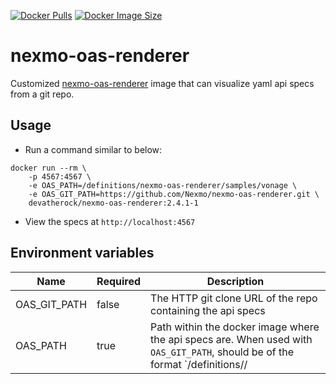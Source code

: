 [![Docker Pulls](https://img.shields.io/docker/pulls/devatherock/nexmo-oas-renderer.svg)](https://hub.docker.com/r/devatherock/nexmo-oas-renderer/)
[![Docker Image Size](https://img.shields.io/docker/image-size/devatherock/nexmo-oas-renderer.svg?sort=date)](https://hub.docker.com/r/devatherock/nexmo-oas-renderer/)
# nexmo-oas-renderer
Customized [nexmo-oas-renderer](https://github.com/Nexmo/nexmo-oas-renderer) image that can visualize yaml api specs from a git repo.

## Usage

- Run a command similar to below:

```
docker run --rm \
    -p 4567:4567 \
    -e OAS_PATH=/definitions/nexmo-oas-renderer/samples/vonage \
    -e OAS_GIT_PATH=https://github.com/Nexmo/nexmo-oas-renderer.git \
    devatherock/nexmo-oas-renderer:2.4.1-1
```

- View the specs at `http://localhost:4567`

## Environment variables

| Name                                  |   Required   |   Description                                                                     |
|---------------------------------------|--------------|-----------------------------------------------------------------------------------|
| OAS_GIT_PATH                          |   false      |   The HTTP git clone URL of the repo containing the api specs                     |
| OAS_PATH                              |   true       |   Path within the docker image where the api specs are. When used with `OAS_GIT_PATH`, should be of the format `/definitions/<git-repo-name>/<path to subfolder within repo that contains specs> |